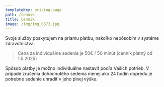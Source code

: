 ```yaml
---
templateKey: pricing-page
path: /cennik
title: Cenník
image: /img/img_0572.jpg
---
```

Svoje služby poskytujem na priamu platbu, nakoľko nepôsobím v systéme zdravotníctva. 

> Cena za individuálne sedenie je 50€ / 50 minút  (cenník platný od 1.5.2025)  

Spôsob platby je možno individuálne nastaviť podľa Vašich potrieb. V prípade zrušenia dohodnutého sedenia menej ako 24 hodín dopredu je potrebné sedenie uhradiť v jeho plnej výške.